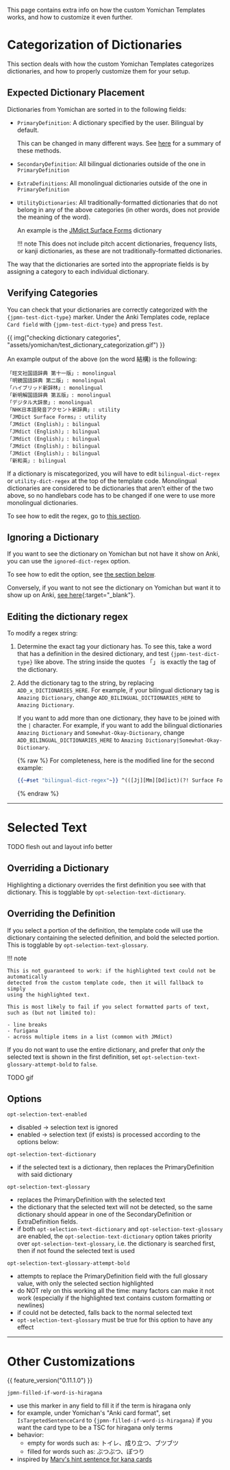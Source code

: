 
This page contains extra info on how the custom Yomichan Templates works,
and how to customize it even further.


# Categorization of Dictionaries
This section deals with how the custom Yomichan Templates categorizes dictionaries,
and how to properly customize them for your setup.


## Expected Dictionary Placement
Dictionaries from Yomichan are sorted in to the following fields:

* `PrimaryDefinition`:
    A dictionary specified by the user. Bilingual by default.

    This can be changed in many different ways.
    See [here](setupyomichan.md#yomichan-templates-options)
    for a summary of these methods.

* `SecondaryDefinition`:
    All bilingual dictionaries outside of the one in `PrimaryDefinition`

* `ExtraDefinitions`:
    All monolingual dictionaries outside of the one in `PrimaryDefinition`

* `UtilityDictionaries`:
    All traditionally-formatted dictionaries that
    do not belong in any of the above categories
    (in other words, does not provide the meaning of the word).

    An example is the
    [JMdict Surface Forms](https://github.com/FooSoft/yomichan/issues/2183) dictionary

    !!! note
        This does not include pitch accent dictionaries, frequency lists, or kanji dictionaries,
        as these are not traditionally-formatted dictionaries.


The way that the dictionaries are sorted into the appropriate fields is by assigning
a category to each individual dictionary.


## Verifying Categories

You can check that your dictionaries are correctly categorized with the
`{jpmn-test-dict-type}` marker.
Under the Anki Templates code, replace `Card field` with `{jpmn-test-dict-type}` and press `Test`.

{{ img("checking dictionary categories", "assets/yomichan/test_dictionary_categorization.gif") }}

An example output of the above (on the word 結構) is the following:
```
「旺文社国語辞典 第十一版」: monolingual
「明鏡国語辞典 第二版」: monolingual
「ハイブリッド新辞林」: monolingual
「新明解国語辞典 第五版」: monolingual
「デジタル大辞泉」: monolingual
「NHK日本語発音アクセント新辞典」: utility
「JMDict Surface Forms」: utility
「JMdict (English)」: bilingual
「JMdict (English)」: bilingual
「JMdict (English)」: bilingual
「JMdict (English)」: bilingual
「JMdict (English)」: bilingual
「新和英」: bilingual
```


If a dictionary is miscategorized,
you will have to edit `bilingual-dict-regex` or `utility-dict-regex`
at the top of the template code.
Monolingual dictionaries are considered to be dictionaries that aren't either
of the two above, so no handlebars code has to be changed if one were to
use more monolingual dictionaries.

To see how to edit the regex, go to [this section](yomichantemplates.md#editing-the-dictionary-regex).


## Ignoring a Dictionary
If you want to see the dictionary on Yomichan but not have it show on Anki,
you can use the `ignored-dict-regex` option.

To see how to edit the option, see [the section below](yomichantemplates.md#editing-the-dictionary-regex).

Conversely, if you want to not see the dictionary on Yomichan but want it to show up on Anki,
[see here](jpresources.md#hide-the-dictionary-but-allow-it-to-be-used-by-anki){:target="_blank"}.


## Editing the dictionary regex

To modify a regex string:

1. Determine the exact tag your dictionary has.
    To see this, take a word that has a definition in the desired dictionary, and test
    `{jpmn-test-dict-type}` like above.
    The string inside the quotes 「」 is exactly the tag of the dictionary.

2. Add the dictionary tag to the string, by replacing `ADD_x_DICTIONARIES_HERE`.
    For example, if your bilingual dictionary tag is `Amazing Dictionary`, change
    `ADD_BILINGUAL_DICTIONARIES_HERE` to
    `Amazing Dictionary`.

    If you want to add more than one dictionary, they have to be joined with the `|` character.
    For example, if you want to add the bilingual dictionaries
    `Amazing Dictionary` and `Somewhat-Okay-Dictionary`, change
    `ADD_BILINGUAL_DICTIONARIES_HERE` to
    `Amazing Dictionary|Somewhat-Okay-Dictionary`.

    {% raw %}
    For completeness, here is the modified line for the second example:
    ```handlebars
    {{~#set "bilingual-dict-regex"~}} ^(([Jj][Mm][Dd]ict)(?! Surface Forms)(.*)|新和英.*|日本語文法辞典.*|Amazing Dictionary|Somewhat-Okay-Dictionary)$ {{~/set~}}
    ```
    {% endraw %}


---





# Selected Text

TODO flesh out and layout info better


## Overriding a Dictionary
Highlighting a dictionary overrides the first definition you see with that dictionary.
This is togglable by `opt-selection-text-dictionary`.

## Overriding the Definition
If you select a portion of the definition, the template code will
use the dictionary containing the selected definition,
and bold the selected portion.
This is togglable by `opt-selection-text-glossary`.

!!! note

    This is not guaranteed to work: if the highlighted text could not be automatically
    detected from the custom template code, then it will fallback to simply
    using the highlighted text.

    This is most likely to fail if you select formatted parts of text,
    such as (but not limited to):

    - line breaks
    - furigana
    - across multiple items in a list (common with JMdict)


If you do not want to use the entire dictionary, and prefer
that *only* the selected text is shown in the first definition,
set `opt-selection-text-glossary-attempt-bold` to `false`.

TODO gif



## Options

`opt-selection-text-enabled`

- disabled -> selection text is ignored
- enabled -> selection text (if exists) is processed according to the options below:

`opt-selection-text-dictionary`

- if the selected text is a dictionary, then replaces the PrimaryDefinition with said dictionary

`opt-selection-text-glossary`

- replaces the PrimaryDefinition with the selected text
- the dictionary that the selected text will not be detected, so the same dictionary
  should appear in one of the SecondaryDefinition or ExtraDefinition fields.
- if both `opt-selection-text-dictionary` and `opt-selection-text-glossary` are enabled,
  the `opt-selection-text-dictionary` option takes priority over `opt-selection-text-glossary`,
  i.e. the dictionary is searched first, then if not found the selected text is used

`opt-selection-text-glossary-attempt-bold`

- attempts to replace the PrimaryDefinition field with the full glossary value, with
  only the selected section highlighted
- do NOT rely on this working all the time: many factors can make it not work
  (especially if the highlighted text contains custom formatting or newlines)
- if could not be detected, falls back to the normal selected text
- `opt-selection-text-glossary` must be true for this option to have any effect



---

# Other Customizations

{{ feature_version("0.11.1.0") }}

`jpmn-filled-if-word-is-hiragana`

- use this marker in any field to fill it if the term is hiragana only
- for example, under Yomichan's "Anki card format", set `IsTargetedSentenceCard` to `{jpmn-filled-if-word-is-hiragana}` if you want the card type to be a TSC for hiragana only terms
- behavior:
    - empty for words such as: トイレ、成り立つ、ブツブツ
    - filled for words such as: ぶつぶつ、ぽつり
- inspired by [Marv's hint sentence for kana cards](https://github.com/MarvNC/JP-Resources#anki-automatic-hint-sentence-for-kana-cards)






